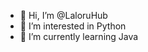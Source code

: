 - 👋 Hi, I’m @LaloruHub
- 👀 I’m interested in Python
- 🌱 I’m currently learning Java

<!---
- 💞️ I’m looking to collaborate on ...
- 📫 How to reach me ... 
--->

<!---
ZDGHub/ZDGHub is a ✨ special ✨ repository because its `README.md` (this file) appears on your GitHub profile.
You can click the Preview link to take a look at your changes.
--->
